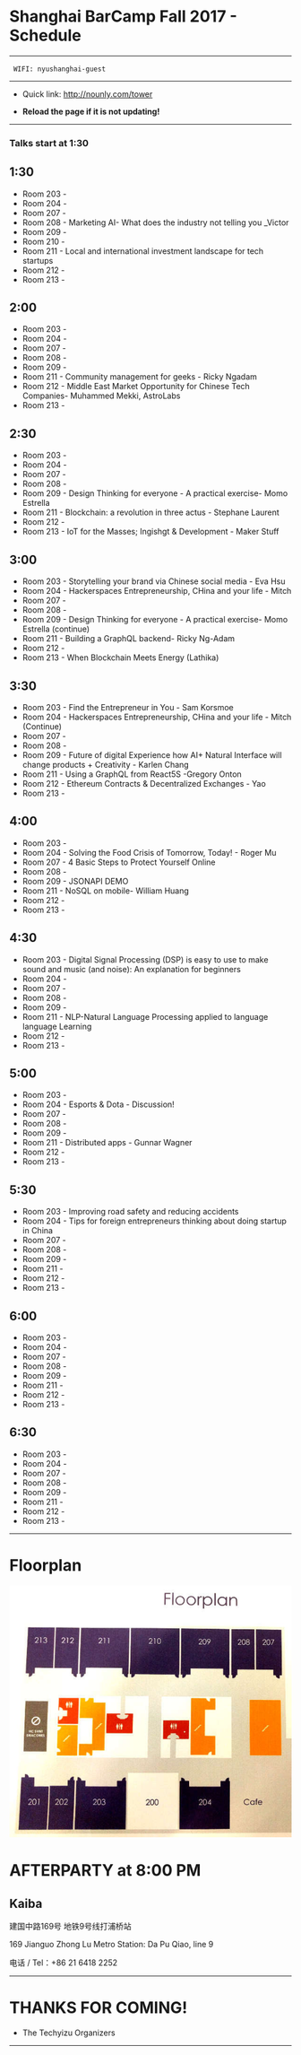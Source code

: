 # Shanghai BarCamp Fall 2017 - Schedule

--------------------------------
```
 WIFI: nyushanghai-guest
```
--------------------------------

* Quick link:  http://nounly.com/tower

* **Reload the page if it is not updating!**
--------------------------------

### Talks start at 1:30


## 1:30 

* Room 203 -  
* Room 204 - 
* Room 207 - 
* Room 208 - Marketing AI- What does the industry not telling you _Victor
* Room 209 - 
* Room 210 - 
* Room 211 - Local and international investment landscape for tech startups
* Room 212 - 
* Room 213 - 

## 2:00 

* Room 203 - 
* Room 204 - 
* Room 207 - 
* Room 208 - 
* Room 209 - 
* Room 211 - Community management for geeks - Ricky Ngadam
* Room 212 - Middle East Market Opportunity for Chinese Tech Companies- Muhammed Mekki, AstroLabs
* Room 213 - 

## 2:30 

* Room 203 - 
* Room 204 - 
* Room 207 - 
* Room 208 - 
* Room 209 - Design Thinking for everyone - A practical exercise- Momo Estrella
* Room 211 - Blockchain: a revolution in three actus - Stephane Laurent
* Room 212 - 
* Room 213 - IoT for the Masses; Ingishgt & Development - Maker Stuff

## 3:00 

* Room 203 - Storytelling your brand via Chinese social media - Eva Hsu
* Room 204 - Hackerspaces Entrepreneurship, CHina and your life - Mitch
* Room 207 - 
* Room 208 - 
* Room 209 -  Design Thinking for everyone - A practical exercise- Momo Estrella (continue)
* Room 211 -  Building a GraphQL backend- Ricky Ng-Adam
* Room 212 - 
* Room 213 -  When Blockchain Meets Energy (Lathika)

## 3:30 

* Room 203 - Find the Entrepreneur in You - Sam Korsmoe
* Room 204 - Hackerspaces Entrepreneurship, CHina and your life - Mitch (Continue)
* Room 207 - 
* Room 208 - 
* Room 209 - Future of digital Experience how AI+ Natural Interface will change products + Creativity - Karlen Chang
* Room 211 - Using a GraphQL from React5S -Gregory Onton
* Room 212 - Ethereum Contracts & Decentralized Exchanges - Yao
* Room 213 - 

## 4:00 

* Room 203 - 
* Room 204 - Solving the Food Crisis of Tomorrow, Today! - Roger Mu
* Room 207 - 4 Basic Steps to Protect Yourself Online
* Room 208 - 
* Room 209 - JSONAPI DEMO
* Room 211 - NoSQL on mobile- William Huang
* Room 212 - 
* Room 213 - 

## 4:30 

* Room 203 - Digital Signal Processing (DSP) is easy to use to make sound and music (and noise): An explanation for beginners
* Room 204 - 
* Room 207 - 
* Room 208 - 
* Room 209 - 
* Room 211 - NLP-Natural Language Processing applied to language language Learning
* Room 212 - 
* Room 213 - 

## 5:00 

* Room 203 -
* Room 204 - Esports & Dota - Discussion!
* Room 207 - 
* Room 208 - 
* Room 209 - 
* Room 211 - Distributed apps - Gunnar Wagner
* Room 212 - 
* Room 213 - 


## 5:30 

* Room 203 - Improving road safety and reducing accidents
* Room 204 - Tips for foreign entrepreneurs thinking about doing startup in China
* Room 207 - 
* Room 208 - 
* Room 209 - 
* Room 211 - 
* Room 212 - 
* Room 213 - 

## 6:00 

* Room 203 - 
* Room 204 - 
* Room 207 - 
* Room 208 - 
* Room 209 - 
* Room 211 - 
* Room 212 - 
* Room 213 - 



## 6:30 

* Room 203 - 
* Room 204 - 
* Room 207 - 
* Room 208 - 
* Room 209 -  
* Room 211 - 
* Room 212 - 
* Room 213 - 




--------------------------------
# Floorplan

![NYUFloorplan](/pages/images/NYU_Floorplan_Barcamp_201611_600b.jpg)


# AFTERPARTY at 8:00 PM

## Kaiba 

建国中路169号
地铁9号线打浦桥站

169 Jianguo Zhong Lu
Metro Station: Da Pu Qiao, line 9

电话 / Tel：+86 21 6418 2252

--------------------------------

# THANKS FOR COMING!

- The Techyizu Organizers

--------------------------------



